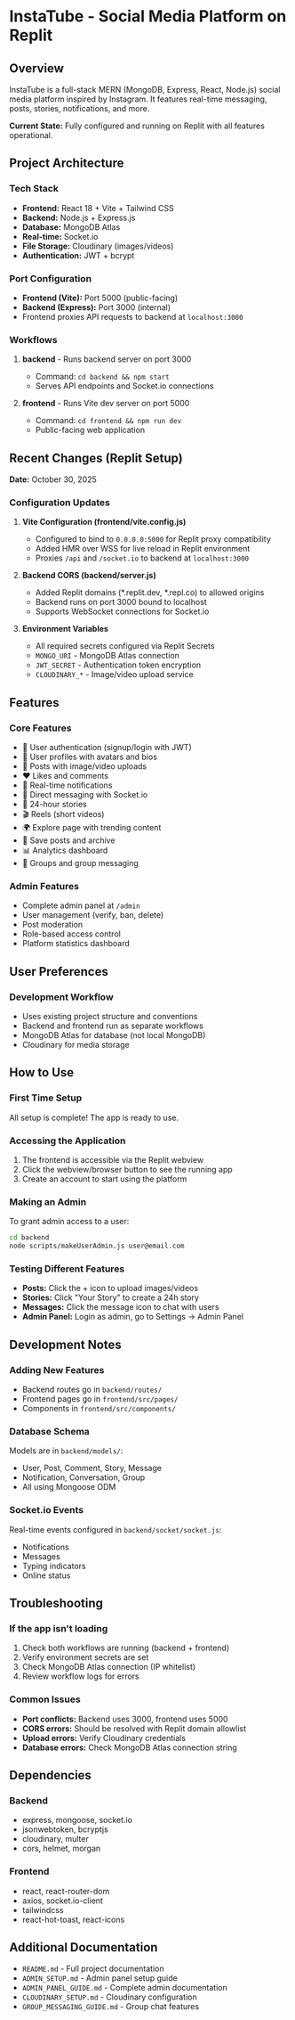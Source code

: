 # InstaTube - Social Media Platform on Replit

## Overview
InstaTube is a full-stack MERN (MongoDB, Express, React, Node.js) social media platform inspired by Instagram. It features real-time messaging, posts, stories, notifications, and more.

**Current State:** Fully configured and running on Replit with all features operational.

## Project Architecture

### Tech Stack
- **Frontend:** React 18 + Vite + Tailwind CSS
- **Backend:** Node.js + Express.js
- **Database:** MongoDB Atlas
- **Real-time:** Socket.io
- **File Storage:** Cloudinary (images/videos)
- **Authentication:** JWT + bcrypt

### Port Configuration
- **Frontend (Vite):** Port 5000 (public-facing)
- **Backend (Express):** Port 3000 (internal)
- Frontend proxies API requests to backend at `localhost:3000`

### Workflows
1. **backend** - Runs backend server on port 3000
   - Command: `cd backend && npm start`
   - Serves API endpoints and Socket.io connections
   
2. **frontend** - Runs Vite dev server on port 5000
   - Command: `cd frontend && npm run dev`
   - Public-facing web application

## Recent Changes (Replit Setup)
**Date:** October 30, 2025

### Configuration Updates
1. **Vite Configuration (frontend/vite.config.js)**
   - Configured to bind to `0.0.0.0:5000` for Replit proxy compatibility
   - Added HMR over WSS for live reload in Replit environment
   - Proxies `/api` and `/socket.io` to backend at `localhost:3000`

2. **Backend CORS (backend/server.js)**
   - Added Replit domains (*.replit.dev, *.repl.co) to allowed origins
   - Backend runs on port 3000 bound to localhost
   - Supports WebSocket connections for Socket.io

3. **Environment Variables**
   - All required secrets configured via Replit Secrets
   - `MONGO_URI` - MongoDB Atlas connection
   - `JWT_SECRET` - Authentication token encryption
   - `CLOUDINARY_*` - Image/video upload service

## Features

### Core Features
- 🔐 User authentication (signup/login with JWT)
- 👤 User profiles with avatars and bios
- 📸 Posts with image/video uploads
- ❤️ Likes and comments
- 🔔 Real-time notifications
- 💬 Direct messaging with Socket.io
- 📖 24-hour stories
- 🎬 Reels (short videos)
- 🌍 Explore page with trending content
- 💾 Save posts and archive
- 📊 Analytics dashboard
- 👥 Groups and group messaging

### Admin Features
- Complete admin panel at `/admin`
- User management (verify, ban, delete)
- Post moderation
- Role-based access control
- Platform statistics dashboard

## User Preferences

### Development Workflow
- Uses existing project structure and conventions
- Backend and frontend run as separate workflows
- MongoDB Atlas for database (not local MongoDB)
- Cloudinary for media storage

## How to Use

### First Time Setup
All setup is complete! The app is ready to use.

### Accessing the Application
1. The frontend is accessible via the Replit webview
2. Click the webview/browser button to see the running app
3. Create an account to start using the platform

### Making an Admin
To grant admin access to a user:
```bash
cd backend
node scripts/makeUserAdmin.js user@email.com
```

### Testing Different Features
- **Posts:** Click the + icon to upload images/videos
- **Stories:** Click "Your Story" to create a 24h story
- **Messages:** Click the message icon to chat with users
- **Admin Panel:** Login as admin, go to Settings → Admin Panel

## Development Notes

### Adding New Features
- Backend routes go in `backend/routes/`
- Frontend pages go in `frontend/src/pages/`
- Components in `frontend/src/components/`

### Database Schema
Models are in `backend/models/`:
- User, Post, Comment, Story, Message
- Notification, Conversation, Group
- All using Mongoose ODM

### Socket.io Events
Real-time events configured in `backend/socket/socket.js`:
- Notifications
- Messages
- Typing indicators
- Online status

## Troubleshooting

### If the app isn't loading
1. Check both workflows are running (backend + frontend)
2. Verify environment secrets are set
3. Check MongoDB Atlas connection (IP whitelist)
4. Review workflow logs for errors

### Common Issues
- **Port conflicts:** Backend uses 3000, frontend uses 5000
- **CORS errors:** Should be resolved with Replit domain allowlist
- **Upload errors:** Verify Cloudinary credentials
- **Database errors:** Check MongoDB Atlas connection string

## Dependencies

### Backend
- express, mongoose, socket.io
- jsonwebtoken, bcryptjs
- cloudinary, multer
- cors, helmet, morgan

### Frontend  
- react, react-router-dom
- axios, socket.io-client
- tailwindcss
- react-hot-toast, react-icons

## Additional Documentation
- `README.md` - Full project documentation
- `ADMIN_SETUP.md` - Admin panel setup guide
- `ADMIN_PANEL_GUIDE.md` - Complete admin documentation
- `CLOUDINARY_SETUP.md` - Cloudinary configuration
- `GROUP_MESSAGING_GUIDE.md` - Group chat features
